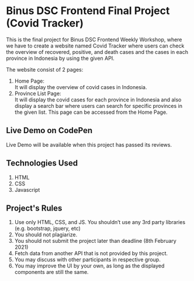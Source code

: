 # Binus DSC Frontend Final Project (Covid Tracker)
This is the final project for Binus DSC Frontend Weekly Workshop, where we have to create a website named Covid Tracker where users can check the overview of recovered, positive, and death cases and the cases in each province in Indonesia by using the given API.  
  
The website consist of 2 pages:  
1. Home Page:  
It will display the overview of covid cases in Indonesia.
2. Province List Page:  
It will display the covid cases for each province in Indonesia and also display a search bar where users can search for specific provinces in the given list. This page can be accessed from the Home Page.

## Live Demo on CodePen
Live Demo will be available when this project has passed its reviews.

## Technologies Used
1. HTML
2. CSS
3. Javascript

## Project's Rules
1. Use only HTML, CSS, and JS.  You shouldn’t use any 3rd party libraries (e.g. bootstrap, jquery, etc) 
2. You should not plagiarize.
3. You should not submit the project later than deadline (8th February 2021)
4. Fetch data from another API that is not provided by this project.
5. You may discuss with other participants in respective group.
6. You may improve the UI by your own, as long as the displayed components are still the same. 